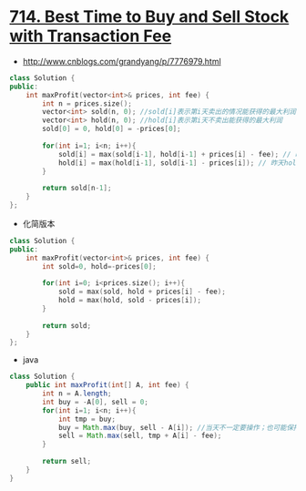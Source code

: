 # [714. Best Time to Buy and Sell Stock with Transaction Fee](https://leetcode.com/problems/best-time-to-buy-and-sell-stock-with-transaction-fee/description/)
* http://www.cnblogs.com/grandyang/p/7776979.html

```c++
class Solution {
public:
    int maxProfit(vector<int>& prices, int fee) {
        int n = prices.size();
        vector<int> sold(n, 0); //sold[i]表示第i天卖出的情况能获得的最大利润
        vector<int> hold(n, 0); //hold[i]表示第i天不卖出能获得的最大利润
        sold[0] = 0, hold[0] = -prices[0];
            
        for(int i=1; i<n; i++){
            sold[i] = max(sold[i-1], hold[i-1] + prices[i] - fee); // 昨天卖了或者昨天没卖,然后今天卖了
            hold[i] = max(hold[i-1], sold[i-1] - prices[i]); // 昨天hold了,或者昨天sold了今天用了prices[i]钱买入,然后不卖
        }
        
        return sold[n-1];
    }
};
```

* 化简版本

```c++
class Solution {
public:
    int maxProfit(vector<int>& prices, int fee) {
        int sold=0, hold=-prices[0];
        
        for(int i=0; i<prices.size(); i++){
            sold = max(sold, hold + prices[i] - fee);
            hold = max(hold, sold - prices[i]); 
        }
        
        return sold;
    }
};

```

* java

```java
class Solution {
    public int maxProfit(int[] A, int fee) {
        int n = A.length;
        int buy = -A[0], sell = 0;
        for(int i=1; i<n; i++){
            int tmp = buy;
            buy = Math.max(buy, sell - A[i]); //当天不一定要操作；也可能保持以前的buy的状态
            sell = Math.max(sell, tmp + A[i] - fee);
        }
        
        return sell;
    }
}
```
